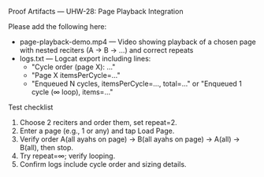 Proof Artifacts — UHW-28: Page Playback Integration

Please add the following here:

- page-playback-demo.mp4 — Video showing playback of a chosen page with nested reciters (A → B → …) and correct repeats
- logs.txt — Logcat export including lines:
  - "Cycle order (page X): …"
  - "Page X itemsPerCycle=..."
  - "Enqueued N cycles, itemsPerCycle=..., total=..." or "Enqueued 1 cycle (∞ loop), items=..."

Test checklist
1) Choose 2 reciters and order them, set repeat=2.
2) Enter a page (e.g., 1 or any) and tap Load Page.
3) Verify order A(all ayahs on page) → B(all ayahs on page) → A(all) → B(all), then stop.
4) Try repeat=∞; verify looping.
5) Confirm logs include cycle order and sizing details.

